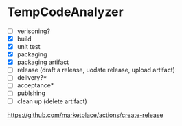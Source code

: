 # TempCodeAnalyzer

- [ ] verisoning?
- [x] build
- [x] unit test
- [x] packaging
- [x] packaging artifact
- [ ] release (draft a release, uodate release, upload artifact)
- [ ] delivery?*
- [ ] acceptance*
- [ ] publshing
- [ ] clean up (delete artifact)

https://github.com/marketplace/actions/create-release
